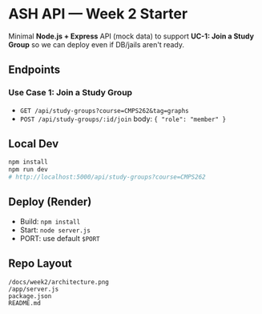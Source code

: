 
# ASH API — Week 2 Starter

Minimal **Node.js + Express** API (mock data) to support **UC-1: Join a Study Group** so we can deploy even if DB/jails aren't ready.

## Endpoints

### Use Case 1: Join a Study Group 
- `GET /api/study-groups?course=CMPS262&tag=graphs`
- `POST /api/study-groups/:id/join`  body: `{ "role": "member" }`

## Local Dev
```bash
npm install
npm run dev
# http://localhost:5000/api/study-groups?course=CMPS262
```

## Deploy (Render)
- Build: `npm install`
- Start: `node server.js`
- PORT: use default `$PORT`

## Repo Layout
```
/docs/week2/architecture.png
/app/server.js
package.json
README.md
```
